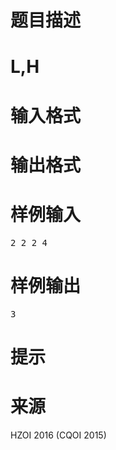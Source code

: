 

# 题目描述



# L,H



# 输入格式



# 输出格式



# 样例输入


<pre>2 2 2 4</pre>

# 样例输出


<pre>3</pre>

# 提示



# 来源


<p>
HZOI 2016 (CQOI 2015)
</p>
